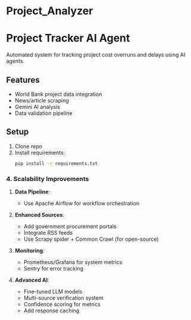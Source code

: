 # Project_Analyzer

# Project Tracker AI Agent

Automated system for tracking project cost overruns and delays using AI agents.

## Features
- World Bank project data integration
- News/article scraping
- Gemini AI analysis
- Data validation pipeline


## Setup
1. Clone repo
2. Install requirements:
   ```bash
   pip install -r requirements.txt


### 4. Scalability Improvements

1. **Data Pipeline**:
   - Use Apache Airflow for workflow orchestration

2. **Enhanced Sources**:
   - Add government procurement portals
   - Integrate RSS feeds
   - Use Scrapy spider + Common Crawl  (for open-source)

3. **Monitoring**:
   - Prometheus/Grafana for system metrics
   - Sentry for error tracking

4. **Advanced AI**:
   - Fine-tuned LLM models
   - Multi-source verification system
   - Confidence scoring for metrics
   - Add response caching
